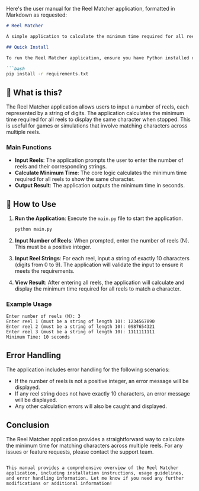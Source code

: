 Here's the user manual for the Reel Matcher application, formatted in Markdown as requested:

```markdown
# Reel Matcher

A simple application to calculate the minimum time required for all reels to show the same character.

## Quick Install

To run the Reel Matcher application, ensure you have Python installed on your system. You can install the required dependencies using pip:

```bash
pip install -r requirements.txt
```

## 🤔 What is this?

The Reel Matcher application allows users to input a number of reels, each represented by a string of digits. The application calculates the minimum time required for all reels to display the same character when stopped. This is useful for games or simulations that involve matching characters across multiple reels.

### Main Functions

- **Input Reels**: The application prompts the user to enter the number of reels and their corresponding strings.
- **Calculate Minimum Time**: The core logic calculates the minimum time required for all reels to show the same character.
- **Output Result**: The application outputs the minimum time in seconds.

## 📖 How to Use

1. **Run the Application**: Execute the `main.py` file to start the application.

   ```bash
   python main.py
   ```

2. **Input Number of Reels**: When prompted, enter the number of reels (N). This must be a positive integer.

3. **Input Reel Strings**: For each reel, input a string of exactly 10 characters (digits from 0 to 9). The application will validate the input to ensure it meets the requirements.

4. **View Result**: After entering all reels, the application will calculate and display the minimum time required for all reels to match a character.

### Example Usage

```
Enter number of reels (N): 3
Enter reel 1 (must be a string of length 10): 1234567890
Enter reel 2 (must be a string of length 10): 0987654321
Enter reel 3 (must be a string of length 10): 1111111111
Minimum Time: 10 seconds
```

## Error Handling

The application includes error handling for the following scenarios:

- If the number of reels is not a positive integer, an error message will be displayed.
- If any reel string does not have exactly 10 characters, an error message will be displayed.
- Any other calculation errors will also be caught and displayed.

## Conclusion

The Reel Matcher application provides a straightforward way to calculate the minimum time for matching characters across multiple reels. For any issues or feature requests, please contact the support team.

```

This manual provides a comprehensive overview of the Reel Matcher application, including installation instructions, usage guidelines, and error handling information. Let me know if you need any further modifications or additional information!